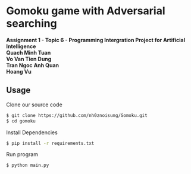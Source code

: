 Gomoku game with Adversarial searching
=======


**Assignment 1 - Topic 6 - Programming Intergration Project for Artificial Intelligence**  
**Quach Minh Tuan**    
**Vo Van Tien Dung**    
**Tran Ngoc Anh Quan**     
**Hoang Vu**    

## Usage
Clone our source code
```bash
$ git clone https://github.com/nh0znoisung/Gomoku.git
$ cd gomoku
```

Install Dependencies

```bash
$ pip install -r requirements.txt
```

Run program

```bash
$ python main.py
```
